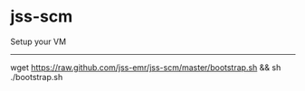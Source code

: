 jss-scm
=======

Setup your VM
_____________
wget https://raw.github.com/jss-emr/jss-scm/master/bootstrap.sh && sh ./bootstrap.sh
